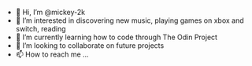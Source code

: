 - 👋 Hi, I’m @mickey-2k
- 👀 I’m interested in discovering new music, playing games on xbox and switch, reading
- 🌱 I’m currently learning how to code through The Odin Project
- 💞️ I’m looking to collaborate on future projects
- 📫 How to reach me ...

<!---
mickey-2k/mickey-2k is a ✨ special ✨ repository because its `README.md` (this file) appears on your GitHub profile.
You can click the Preview link to take a look at your changes.
--->
